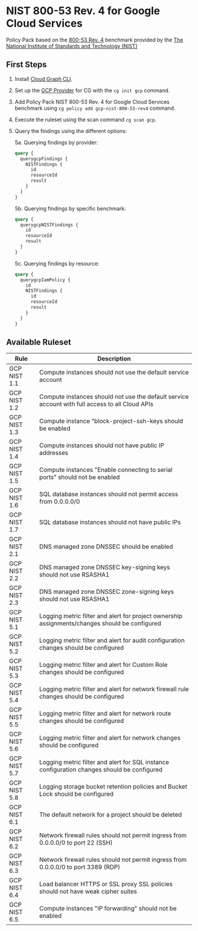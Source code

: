 # NIST 800-53 Rev. 4 for Google Cloud Services

Policy Pack based on the [800-53 Rev. 4](https://csrc.nist.gov/publications/detail/sp/800-53/rev-4/archive/2015-01-22) benchmark provided by the [The National Institute of Standards and Technology (NIST)](https://www.nist.gov)

## First Steps

1. Install [Cloud Graph CLI](https://docs.cloudgraph.dev/quick-start).
2. Set up the [GCP Provider](https://www.npmjs.com/package/@cloudgraph/cg-provider-gcp) for CG with the `cg init gcp` command.
3. Add Policy Pack NIST 800-53 Rev. 4 for Google Cloud Services benchmark using `cg policy add gcp-nist-800-53-rev4` command.
4. Execute the ruleset using the scan command `cg scan gcp`.
5. Query the findings using the different options:

   5a. Querying findings by provider:

   ```graphql
   query {
     querygcpFindings {
       NISTFindings {
         id
         resourceId
         result
       }
     }
   }
   ```

   5b. Querying findings by specific benchmark:

   ```graphql
   query {
     querygcpNISTFindings {
       id
       resourceId
       result
     }
   }
   ```

   5c. Querying findings by resource:

   ```graphql
   query {
     querygcpIamPolicy {
       id
       NISTFindings {
         id
         resourceId
         result
       }
     }
   }
   ```

## Available Ruleset

| Rule          | Description                                                                                                                        |
| ------------- | ---------------------------------------------------------------------------------------------------------------------------------- |
| GCP NIST 1.1  | Compute instances should not use the default service account                                                                       |
| GCP NIST 1.2  | Compute instances should not use the default service account with full access to all Cloud APIs                                    |
| GCP NIST 1.3  | Compute instance "block-project-ssh-keys should be enabled                                                                         |
| GCP NIST 1.4  | Compute instances should not have public IP addresses                                                                              |
| GCP NIST 1.5  | Compute instances "Enable connecting to serial ports" should not be enabled                                                        |
| GCP NIST 1.6  | SQL database instances should not permit access from 0.0.0.0/0                                                                     |
| GCP NIST 1.7  | SQL database instances should not have public IPs                                                                                  |
| GCP NIST 2.1  | DNS managed zone DNSSEC should be enabled                                                                                          |
| GCP NIST 2.2  | DNS managed zone DNSSEC key-signing keys should not use RSASHA1                                                                    |
| GCP NIST 2.3  | DNS managed zone DNSSEC zone-signing keys should not use RSASHA1                                                                   |
| GCP NIST 5.1  | Logging metric filter and alert for project ownership assignments/changes should be configured                                     |
| GCP NIST 5.2  | Logging metric filter and alert for audit configuration changes should be configured                                               |
| GCP NIST 5.3  | Logging metric filter and alert for Custom Role changes should be configured                                                       |
| GCP NIST 5.4  | Logging metric filter and alert for network firewall rule changes should be configured                                             |
| GCP NIST 5.5  | Logging metric filter and alert for network route changes should be configured                                                     |
| GCP NIST 5.6  | Logging metric filter and alert for network changes should be configured                                                           |
| GCP NIST 5.7  | Logging metric filter and alert for SQL instance configuration changes should be configured                                        |
| GCP NIST 5.8  | Logging storage bucket retention policies and Bucket Lock should be configured                                                     |
| GCP NIST 6.1  | The default network for a project should be deleted                                                                                |
| GCP NIST 6.2  | Network firewall rules should not permit ingress from 0.0.0.0/0 to port 22 (SSH)                                                   |
| GCP NIST 6.3  | Network firewall rules should not permit ingress from 0.0.0.0/0 to port 3389 (RDP)                                                 |
| GCP NIST 6.4  | Load balancer HTTPS or SSL proxy SSL policies should not have weak cipher suites                                                   |
| GCP NIST 6.5  | Compute instances "IP forwarding" should not be enabled                                                                            |
